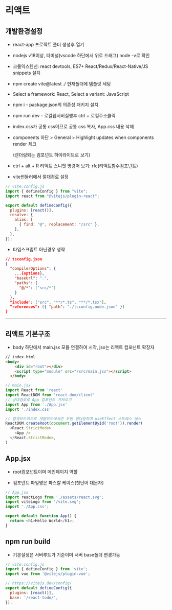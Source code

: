 # 리액트

## 개발환경설정

- react-app 프로젝트 폴더 생성후 열기

- nodejs v18이상, 터미널(vscode 하단에서 위로 드래그) node -v로 확인

- 크롬익스텐션: react devtools, ES7+ React/Redux/React-Native/JS snippets 설치

- npm create vite@latest ./ 현재폴더에 템플릿 세팅

- Select a framework: React, Select a variant: JavaScript

- npm i - package.json의 의존성 패키지 설치

- npm run dev -  로컬웹서버실행후 ctrl + 로컬주소클릭

- index.css가 공통 css이므로 공통 css 복사, App.css 내용 삭제

- components 하단 > General > Highlight updates when components render 체크
  
  (렌더링되는 컴포넌트 하이라이트로 보기)

- ctrl + alt + R 리액트 스니펫 명령어 보기: rfc(리액트함수컴포넌트)

- vite번들러에서 절대경로 설정

```js
// vite.config.js
import { defineConfig } from "vite";
import react from "@vitejs/plugin-react";

export default defineConfig({
  plugins: [react()],
  resolve: {
    alias: [
      { find: "@", replacement: "/src" },
    ],
  },
});
```

- 타입스크립트 아닌경우 생략

```json
// tsconfig.json
{
  "compilerOptions": {
    ...{options},
    "baseUrl": ".",
    "paths": {
      "@/*": ["src/*"]
    }
  },
  "include": ["src", "**/*.ts", "**/*.tsx"],
  "references": [{ "path": "./tsconfig.node.json" }]
}
```

---

## 리액트 기본구조

- body 하단에서 main.jsx 모듈 연결하여 시작, jsx는 리액트 컴포넌트 확장자

```html
// index.html
<body>
    <div id="root"></div>
    <script type="module" src="/src/main.jsx"></script>
  </body>
```

```js
// main.jsx
import React from 'react'
import ReactDOM from 'react-dom/client'
// 상대경로로 App 컴포넌트 가져오기
import App from './App.jsx'
import './index.css'

// 엄격모드이므로 개발모드에서만 두번 렌더링하여 useEffect 스트레스 테스
ReactDOM.createRoot(document.getElementById('root')).render(
  <React.StrictMode>
    <App />
  </React.StrictMode>,
)
```

## App.jsx

- root컴포넌트이며 메인페이지 역할

- 컴포넌트 파일명은 파스칼 케이스(첫단어 대문자)

```js
// App.jsx
import reactLogo from './assets/react.svg';
import viteLogo from '/vite.svg';
import './App.css';

export default function App() {
  return <h1>Hello World</h1>;
}
```

## npm run build

- 기본설정은 서버루트가 기준이며 서버 base폴더 변경가능

```js
// vite.config.js
import { defineConfig } from 'vite';
import vue from '@vitejs/plugin-vue';

// https://vitejs.dev/config/
export default defineConfig({
  plugins: [react()],
  base: '/react-todo/',
});
```
